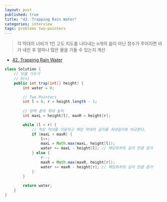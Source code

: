 ```yaml
---
layout: post
published: true
title: "42. Trapping Rain Water"
categories: interview
tags: problems two-pointers
---
```


> 각 막대의 너비가 1인 고도 지도를 나타내는 n개의 음이 아닌 정수가 주어지면 비가 내린 후 얼마나 많은 물을 가둘 수 있는지 계산

- [42. Trapping Rain Water](https://leetcode.com/problems/trapping-rain-water)

```java
class Solution {
    // 빗물 가두기
    // O(n)
    public int trap(int[] height) {
        int water = 0;

        // Two Pointers
        int l = 0, r = height.length - 1;
        
        // 양쪽 끝의 최대 높이
        int maxL = height[l], maxR = height[r];

        while (l < r) {
            // 작은 막대를 이동하고 해당 막대의 길이를 최대길이와 비교한다.
            if (maxL < maxR) {
                l++;
                maxL = Math.max(maxL, height[l]);
                water += maxL - height[l]; // 해당위치의 깊이 만큼 증가
            } else {
                r--;
                maxR = Math.max(maxR, height[r]);
                water += maxR - height[r]; // 해당위치의 깊이 만큼 증가 
            }
        }
        
        return water;
    }
}
```